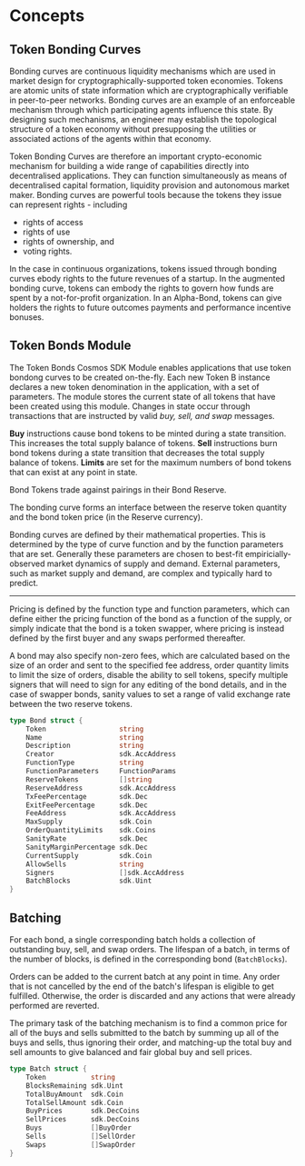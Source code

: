 # Concepts

## Token Bonding Curves

Bonding curves are continuous liquidity mechanisms which are used in market design for cryptographically-supported token economies. Tokens are atomic units of state information which are cryptographically verifiable in peer-to-peer networks. Bonding curves are an example of an enforceable mechanism through which participating agents influence this state. By designing such mechanisms, an engineer may establish the topological structure of a token economy without presupposing the utilities or associated actions of the agents within that economy.

Token Bonding Curves are therefore an important crypto-economic mechanism for building a wide range of capabilities directly into decentralised applications. They can function simultaneously as means of decentralised capital formation, liquidity provision and autonomous market maker.
Bonding curves are powerful tools because the tokens they issue can represent rights - including
* rights of access
* rights of use
* rights of ownership, and 
* voting rights. 

In the case in continuous organizations, tokens issued through bonding curves ebody rights to the future revenues of a startup. 
In the augmented bonding curve, tokens can embody the rights to govern how funds are spent by a not-for-profit organization. 
In an Alpha-Bond, tokens can give holders the rights to future outcomes payments and performance incentive bonuses.

## Token Bonds Module

The Token Bonds Cosmos SDK Module enables applications that use token bondong curves to be created on-the-fly. 
Each new Token B instance declares a new token denomination in the application, with a set of parameters.
The module stores the current state of all tokens that have been created using this module.
Changes in state occur through transactions that are instructed by valid *buy, sell, and swap* messages.

**Buy** instructions cause bond tokens to be minted during a state transition. This increases the total supply balance of tokens.
**Sell** instructions burn bond tokens during a state transition that decreases the total supply balance of tokens.
**Limits** are set for the maximum numbers of bond tokens that can exist at any point in state.

Bond Tokens trade against pairings in their Bond Reserve.

The bonding curve forms an interface between the reserve token quantity and the bond token price (in the Reserve currency).

Bonding curves are defined by their mathematical properties. This is determined by the type of curve function and by the function parameters that are set. Generally these parameters are chosen to best-fit empiricially-observed market dynamics of supply and demand. 
External parameters, such as market supply and demand, are complex and typically hard to predict. 

*****

Pricing is defined by the function type and function parameters, which can define either the pricing function of the bond as a function of the supply, or simply indicate that the bond is a token swapper, where pricing is instead defined by the first buyer and any swaps performed thereafter.

A bond may also specify non-zero fees, which are calculated based on the size of an order and sent to the specified fee address, order quantity limits to limit the size of orders, disable the ability to sell tokens, specify multiple signers that will need to sign for any editing of the bond details, and in the case of swapper bonds, sanity values to set a range of valid exchange rate between the two reserve tokens.

```go
type Bond struct {
	Token                  string
	Name                   string
	Description            string
	Creator                sdk.AccAddress
	FunctionType           string
	FunctionParameters     FunctionParams
	ReserveTokens          []string
	ReserveAddress         sdk.AccAddress
	TxFeePercentage        sdk.Dec
	ExitFeePercentage      sdk.Dec
	FeeAddress             sdk.AccAddress
	MaxSupply              sdk.Coin
	OrderQuantityLimits    sdk.Coins
	SanityRate             sdk.Dec
	SanityMarginPercentage sdk.Dec
	CurrentSupply          sdk.Coin
	AllowSells             string
	Signers                []sdk.AccAddress
	BatchBlocks            sdk.Uint
}
```

## Batching

For each bond, a single corresponding batch holds a collection of outstanding buy, sell, and swap orders. The lifespan of a batch, in terms of the number of blocks, is defined in the corresponding bond (`BatchBlocks`).

Orders can be added to the current batch at any point in time. Any order that is not cancelled by the end of the batch's lifespan is eligible to get fulfilled. Otherwise, the order is discarded and any actions that were already performed are reverted.

The primary task of the batching mechanism is to find a common price for all of the buys and sells submitted to the batch by summing up all of the buys and sells, thus ignoring their order, and matching-up the total buy and sell amounts to give balanced and fair global buy and sell prices.

```go
type Batch struct {
	Token           string
	BlocksRemaining sdk.Uint
	TotalBuyAmount  sdk.Coin
	TotalSellAmount sdk.Coin
	BuyPrices       sdk.DecCoins
	SellPrices      sdk.DecCoins
	Buys            []BuyOrder
	Sells           []SellOrder
	Swaps           []SwapOrder
}
```
